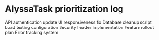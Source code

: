# AlyssaTask prioritization log
API authentication update
UI responsiveness fix
Database cleanup script
Load testing configuration
Security header implementation
Feature rollout plan
Error tracking system
